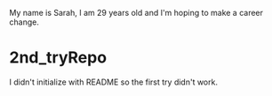 My name is Sarah, I am 29 years old and I'm hoping to make a career change.

2nd_tryRepo
===========

I didn't initialize with README so the first try didn't work.
